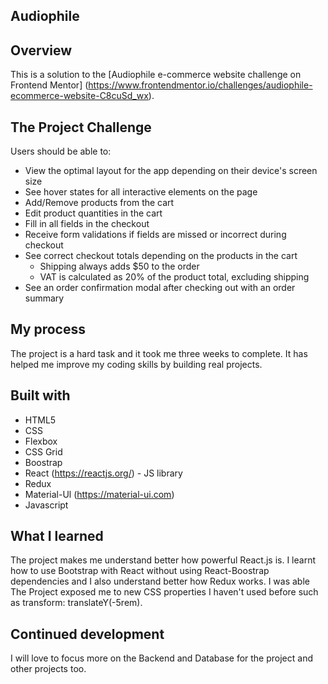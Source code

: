 ## Audiophile

## Overview
This is a solution to the [Audiophile e-commerce website challenge on Frontend Mentor] (https://www.frontendmentor.io/challenges/audiophile-ecommerce-website-C8cuSd_wx). 
 
## The Project Challenge
Users should be able to:
- View the optimal layout for the app depending on their device's screen size
- See hover states for all interactive elements on the page
- Add/Remove products from the cart
- Edit product quantities in the cart
- Fill in all fields in the checkout
- Receive form validations if fields are missed or incorrect during checkout
- See correct checkout totals depending on the products in the cart
  - Shipping always adds $50 to the order
  - VAT is calculated as 20% of the product total, excluding shipping
- See an order confirmation modal after checking out with an order summary
 
 
## My process
The project is a hard task and it took me three weeks to complete. It has helped me improve my coding skills by building real projects.

 
## Built with
- HTML5 
- CSS 
- Flexbox
- CSS Grid
- Boostrap
-  React  (https://reactjs.org/) - JS library
- Redux
- Material-Ul (https://material-ui.com)
- Javascript
 


## What I learned
 The project makes me understand better how powerful React.js is. I learnt how to use Bootstrap with React without using React-Boostrap dependencies and I also understand better how Redux works. I was able 
The Project exposed me to new CSS properties I haven't used before such as transform: translateY(-5rem).


 ## Continued development
I will love to focus more on the Backend and Database for the project and other projects too.
